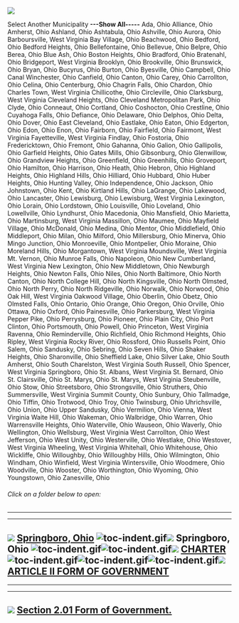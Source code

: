 [![](lpext51e7.bmp?f=images&fn=whdHelp.bmp&2.0)](http://www.conwaygreene.com/WHDHelp/index.htm)

Select Another Municipality **---Show All-----** Ada, Ohio Alliance,
Ohio Amherst, Ohio Ashland, Ohio Ashtabula, Ohio Ashville, Ohio Aurora,
Ohio Barboursville, West Virginia Bay Village, Ohio Beachwood, Ohio
Bedford, Ohio Bedford Heights, Ohio Bellefontaine, Ohio Bellevue, Ohio
Belpre, Ohio Berea, Ohio Blue Ash, Ohio Boston Heights, Ohio Bradford,
Ohio Bratenahl, Ohio Bridgeport, West Virginia Brooklyn, Ohio
Brookville, Ohio Brunswick, Ohio Bryan, Ohio Bucyrus, Ohio Burton, Ohio
Byesville, Ohio Campbell, Ohio Canal Winchester, Ohio Canfield, Ohio
Canton, Ohio Carey, Ohio Carrollton, Ohio Celina, Ohio Centerburg, Ohio
Chagrin Falls, Ohio Chardon, Ohio Charles Town, West Virginia
Chillicothe, Ohio Circleville, Ohio Clarksburg, West Virginia Cleveland
Heights, Ohio Cleveland Metropolitan Park, Ohio Clyde, Ohio Conneaut,
Ohio Cortland, Ohio Coshocton, Ohio Crestline, Ohio Cuyahoga Falls, Ohio
Defiance, Ohio Delaware, Ohio Delphos, Ohio Delta, Ohio Dover, Ohio East
Cleveland, Ohio Eastlake, Ohio Eaton, Ohio Edgerton, Ohio Edon, Ohio
Enon, Ohio Fairborn, Ohio Fairfield, Ohio Fairmont, West Virginia
Fayetteville, West Virginia Findlay, Ohio Fostoria, Ohio Fredericktown,
Ohio Fremont, Ohio Gahanna, Ohio Galion, Ohio Gallipolis, Ohio Garfield
Heights, Ohio Gates Mills, Ohio Gibsonburg, Ohio Glenwillow, Ohio
Grandview Heights, Ohio Greenfield, Ohio Greenhills, Ohio Groveport,
Ohio Hamilton, Ohio Harrison, Ohio Heath, Ohio Hebron, Ohio Highland
Heights, Ohio Highland Hills, Ohio Hilliard, Ohio Hubbard, Ohio Huber
Heights, Ohio Hunting Valley, Ohio Independence, Ohio Jackson, Ohio
Johnstown, Ohio Kent, Ohio Kirtland Hills, Ohio LaGrange, Ohio Lakewood,
Ohio Lancaster, Ohio Lewisburg, Ohio Lewisburg, West Virginia Lexington,
Ohio Lorain, Ohio Lordstown, Ohio Louisville, Ohio Loveland, Ohio
Lowellville, Ohio Lyndhurst, Ohio Macedonia, Ohio Mansfield, Ohio
Marietta, Ohio Martinsburg, West Virginia Massillon, Ohio Maumee, Ohio
Mayfield Village, Ohio McDonald, Ohio Medina, Ohio Mentor, Ohio
Middlefield, Ohio Middleport, Ohio Milan, Ohio Milford, Ohio
Millersburg, Ohio Minerva, Ohio Mingo Junction, Ohio Monroeville, Ohio
Montpelier, Ohio Moraine, Ohio Moreland Hills, Ohio Morgantown, West
Virginia Moundsville, West Virginia Mt. Vernon, Ohio Munroe Falls, Ohio
Napoleon, Ohio New Cumberland, West Virginia New Lexington, Ohio New
Middletown, Ohio Newburgh Heights, Ohio Newton Falls, Ohio Niles, Ohio
North Baltimore, Ohio North Canton, Ohio North College Hill, Ohio North
Kingsville, Ohio North Olmsted, Ohio North Perry, Ohio North Ridgeville,
Ohio Norwalk, Ohio Norwood, Ohio Oak Hill, West Virginia Oakwood
Village, Ohio Oberlin, Ohio Obetz, Ohio Olmsted Falls, Ohio Ontario,
Ohio Orange, Ohio Oregon, Ohio Orville, Ohio Ottawa, Ohio Oxford, Ohio
Painesville, Ohio Parkersburg, West Virginia Pepper Pike, Ohio
Perrysburg, Ohio Pioneer, Ohio Plain City, Ohio Port Clinton, Ohio
Portsmouth, Ohio Powell, Ohio Princeton, West Virginia Ravenna, Ohio
Reminderville, Ohio Richfield, Ohio Richmond Heights, Ohio Ripley, West
Virginia Rocky River, Ohio Rossford, Ohio Russells Point, Ohio Salem,
Ohio Sandusky, Ohio Sebring, Ohio Seven Hills, Ohio Shaker Heights, Ohio
Sharonville, Ohio Sheffield Lake, Ohio Silver Lake, Ohio South Amherst,
Ohio South Charelston, West Virginia South Russell, Ohio Spencer, West
Virginia Springboro, Ohio St. Albans, West Virginia St. Bernard, Ohio
St. Clairsville, Ohio St. Marys, Ohio St. Marys, West Virginia
Steubenville, Ohio Stow, Ohio Streetsboro, Ohio Strongsville, Ohio
Struthers, Ohio Summersville, West Virginia Summit County, Ohio Sunbury,
Ohio Tallmadge, Ohio Tiffin, Ohio Trotwood, Ohio Troy, Ohio Twinsburg,
Ohio Uhrichsville, Ohio Union, Ohio Upper Sandusky, Ohio Vermilion, Ohio
Vienna, West Virginia Waite Hill, Ohio Wakeman, Ohio Walbridge, Ohio
Warren, Ohio Warrensville Heights, Ohio Waterville, Ohio Wauseon, Ohio
Waverly, Ohio Wellington, Ohio Wellsburg, West Virginia West Carrollton,
Ohio West Jefferson, Ohio West Unity, Ohio Westerville, Ohio Westlake,
Ohio Westover, West Virginia Wheeling, West Virginia Whitehall, Ohio
Whitehouse, Ohio Wickliffe, Ohio Willoughby, Ohio Willoughby Hills, Ohio
Wilmington, Ohio Windham, Ohio Winfield, West Virginia Wintersville,
Ohio Woodmere, Ohio Woodville, Ohio Wooster, Ohio Worthington, Ohio
Wyoming, Ohio Youngstown, Ohio Zanesville, Ohio

###### Click on a folder below to open:

* * * * *

  ----------------------------------------------------------------------------------------------------------------------------------------------------------------------------------------------------------------------------------------------------------------------------------------------------------------------------------------------------------------------------------------------------------------------------------------
  [![](lpext0b6d.gif?f=images&fn=toc-expand.gif&2.0)](lpextf892.html?f=templates&fn=tools-contents.htm&cp=%2F&2.0) [Springboro, Ohio](lpext/indexee20.html?fn=document-frame.htm&f=templates&2.0)
  ![toc-indent.gif](lpextb702.gif?f=images&fn=toc-indent.gif&2.0)[![](lpext0b6d.gif?f=images&fn=toc-expand.gif&2.0)](lpextda37.html?f=templates&fn=tools-contents.htm&cp=Springboro&2.0) Springboro, Ohio
  ![toc-indent.gif](lpextb702.gif?f=images&fn=toc-indent.gif&2.0)![toc-indent.gif](lpextb702.gif?f=images&fn=toc-indent.gif&2.0)[![](lpext0b6d.gif?f=images&fn=toc-expand.gif&2.0)](lpextae4b.html?f=templates&fn=tools-contents.htm&cp=Springboro%2F1289&2.0) [CHARTER](lpext/Springboro/1289a412.html?fn=document-frame.htm&f=templates&2.0)
  ![toc-indent.gif](lpextb702.gif?f=images&fn=toc-indent.gif&2.0)![toc-indent.gif](lpextb702.gif?f=images&fn=toc-indent.gif&2.0)![toc-indent.gif](lpextb702.gif?f=images&fn=toc-indent.gif&2.0)[![](lpext0b6d.gif?f=images&fn=toc-expand.gif&2.0)](lpext/Springboro/1289/1320a412.html?fn=document-frame.htm&f=templates&2.0) [ARTICLE II FORM OF GOVERNMENT](lpext/Springboro/1289/1320a412.html?fn=document-frame.htm&f=templates&2.0)
  ----------------------------------------------------------------------------------------------------------------------------------------------------------------------------------------------------------------------------------------------------------------------------------------------------------------------------------------------------------------------------------------------------------------------------------------

* * * * *

  ------------------------------------------------------------------------------------------------------------------------------------------------------------------------------------------------------------------------------------------------------
  [![](lpextdb7c.gif?f=images&fn=toc-leaf.gif&2.0)](lpext/Springboro/1289/1320/1322a412.html?fn=document-frame.htm&f=templates&2.0) [Section 2.01 Form of Government.](lpext/Springboro/1289/1320/1322a412.html?fn=document-frame.htm&f=templates&2.0)
  ------------------------------------------------------------------------------------------------------------------------------------------------------------------------------------------------------------------------------------------------------


